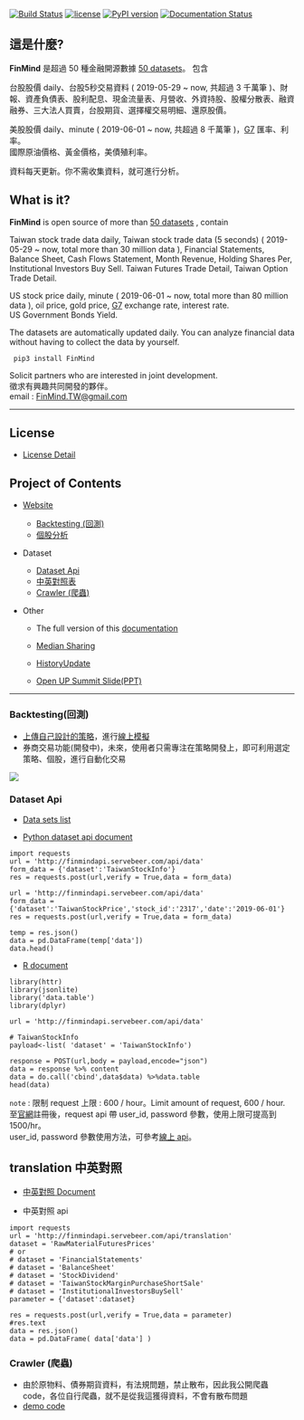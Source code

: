 [![Build Status](https://travis-ci.org/FinMind/FinMind.svg?branch=master)](https://travis-ci.org/FinMind/FinMind)
[![license](https://img.shields.io/github/license/mashape/apistatus.svg?maxAge=2592000)](https://github.com/linsamtw/FinMind/blob/master/LICENSE)
[![PyPI version](https://badge.fury.io/py/FinMind.svg)](https://badge.fury.io/py/FinMind)
[![Documentation Status](https://readthedocs.org/projects/finminddoc/badge/?version=latest)](https://finminddoc.readthedocs.io/en/latest/?badge=latest)
<!--[![Coverage Status](https://coveralls.io/repos/github/linsamtw/FinMind/badge.svg?branch=master)](https://coveralls.io/github/linsamtw/FinMind?branch=master)-->

## 這是什麼?
**FinMind** 是超過 50 種金融開源數據 [50 datasets](https://github.com/linsamtw/FinMind/blob/master/dataset.md)。
包含

台股股價 daily、台股5秒交易資料 ( 2019-05-29 ~ now, 共超過 3 千萬筆 )、財報、資產負債表、股利配息、現金流量表、月營收、外資持股、股權分散表、融資融券、三大法人買賣，台股期貨、選擇權交易明細、還原股價。

美股股價 daily、minute ( 2019-06-01 ~ now, 共超過 8 千萬筆 )，[G7](https://zh.wikipedia.org/zh-tw/%E5%85%AB%E5%A4%A7%E5%B7%A5%E6%A5%AD%E5%9C%8B%E7%B5%84%E7%B9%94) 匯率、利率。<br>
國際原油價格、黃金價格，美債殖利率。

資料每天更新。你不需收集資料，就可進行分析。

## What is it?
**FinMind** is open source of more than [50 datasets](https://github.com/linsamtw/FinMind/blob/master/dataset.md)  , contain

Taiwan stock trade data daily, Taiwan stock trade data (5 seconds) ( 2019-05-29 ~ now, total more than 30 million data ), Financial Statements, Balance Sheet, Cash Flows Statement, Month Revenue, Holding Shares Per, Institutional Investors Buy Sell. Taiwan Futures Trade Detail, Taiwan Option Trade Detail.

US stock price daily, minute ( 2019-06-01 ~ now, total more than 80 million data ), oil price, gold price, [G7](https://zh.wikipedia.org/zh-tw/%E5%85%AB%E5%A4%A7%E5%B7%A5%E6%A5%AD%E5%9C%8B%E7%B5%84%E7%B9%94) exchange rate, interest rate. <br>
US Government Bonds Yield.

The datasets are automatically updated daily.
You can analyze financial data without having to collect the data by yourself.<br>

     pip3 install FinMind

Solicit partners who are interested in joint development. <br>
徵求有興趣共同開發的夥伴。<br>
email : FinMind.TW@gmail.com

-------------------------------------------
## License

- [License Detail](https://github.com/linsamtw/FinMind/blob/master/LICENSE)

## Project of Contents

- [Website](https://finmindtrade.com/)
	- [Backtesting (回測)](https://github.com/FinMind/FinMind#Backtesting(回測))
	- [個股分析](https://finmindtrade.com/analysis/taiwan_stock_analysis)

- Dataset
	- [Dataset Api](https://github.com/FinMind/FinMind#Dataset&emsp;Api)
	- [中英對照表](https://github.com/FinMind/FinMind/blob/master/VariableDocument.md)
	- [Crawler (爬蟲)]()

- Other

	- The full version of this [documentation](https://linsamtw.github.io/FinMindDoc/)

	- [Median Sharing](https://medium.com/@yanweiliu/finmind-%E4%BD%BF%E7%94%A8python%E6%9F%A5%E5%85%A8%E7%90%83%E8%82%A1%E5%83%B9-%E5%82%B5%E5%88%B8-%E5%8E%9F%E6%B2%B9%E5%83%B9%E6%A0%BC-f39d13ad6a68)

	- [HistoryUpdate](https://github.com/linsamtw/FinMind/blob/master/HistoryUpdate.md)

	- [Open UP Summit Slide(PPT)](https://www.slideshare.net/ssusera12be6/finmind-project-demo-199815617)

-------------------------------------------

### Backtesting(回測)

- [上傳自己設計的策略](https://finmindtrade.com/analysis/upload)，進行[線上模擬](https://finmindtrade.com/analysis/back_testing)
- 券商交易功能(開發中)，未來，使用者只需專注在策略開發上，即可利用選定策略、個股，進行自動化交易

![](https://raw.githubusercontent.com/FinMind/FinMind/master/BackTesting/online.png)

### Dataset Api

- [Data sets list](https://github.com/linsamtw/FinMind/blob/master/dataset.md)

- [Python dataset api document](https://github.com/linsamtw/FinMind/blob/master/example/Python%20document.md)

```
import requests
url = 'http://finmindapi.servebeer.com/api/data'
form_data = {'dataset':'TaiwanStockInfo'}
res = requests.post(url,verify = True,data = form_data)

url = 'http://finmindapi.servebeer.com/api/data'
form_data = {'dataset':'TaiwanStockPrice','stock_id':'2317','date':'2019-06-01'}
res = requests.post(url,verify = True,data = form_data)

temp = res.json()
data = pd.DataFrame(temp['data'])
data.head()
```

  * [R document](https://github.com/linsamtw/FinMind/blob/master/example/R%20document.md)

```
library(httr)
library(jsonlite)
library('data.table')
library(dplyr)

url = 'http://finmindapi.servebeer.com/api/data'

# TaiwanStockInfo
payload<-list( 'dataset' = 'TaiwanStockInfo')

response = POST(url,body = payload,encode="json")
data = response %>% content
data = do.call('cbind',data$data) %>%data.table
head(data)
```

  `note` : 限制 request 上限 : 600 / hour。Limit amount of request, 600 / hour.<br>
  至[官網](https://finmindtrade.com/)註冊後，request api 帶 user_id, password 參數，使用上限可提高到 1500/hr。<br>
  user_id, password 參數使用方法，可參考[線上 api](http://finmindapi.servebeer.com/docs#/default/data_api_data_post)。

## translation 中英對照

- [中英對照 Document](https://github.com/linsamtw/FinMind/blob/master/VariableDocument.md)

- 中英對照 api

```
import requests
url = 'http://finmindapi.servebeer.com/api/translation'
dataset = 'RawMaterialFuturesPrices'
# or
# dataset = 'FinancialStatements'
# dataset = 'BalanceSheet'
# dataset = 'StockDividend'
# dataset = 'TaiwanStockMarginPurchaseShortSale'
# dataset = 'InstitutionalInvestorsBuySell'
parameter = {'dataset':dataset}

res = requests.post(url,verify = True,data = parameter)
#res.text
data = res.json()
data = pd.DataFrame( data['data'] )
```

### Crawler (爬蟲)

- 由於原物料、債券期貨資料，有法規問題，禁止散布，因此我公開爬蟲 code，各位自行爬蟲，就不是從我這獲得資料，不會有散布問題
- [demo code](https://github.com/linsamtw/FinMind/blob/master/Crawler/demo.py)